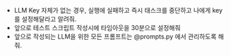 - LLM Key 자체가 없는 경우, 실행에 실패하고 즉시 태스크를 중단하고 나에게 key를 설정해달라고 알려줘.
- 앞으로 테스트 스크립트 작성시에 타임아웃을 30분으로 설정해줘
- 앞으로 작성되는 LLM을 위한 모든 프롬프트는 @prompts.py 에서 관리하도록 해줘.